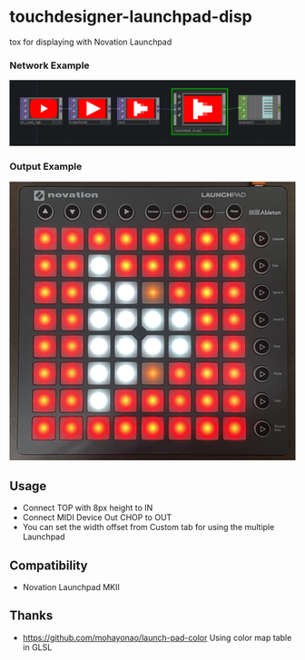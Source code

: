 # touchdesigner-launchpad-disp

tox for displaying with Novation Launchpad

### Network Example
![](sample.png)

### Output Example
![](sample_launchpad.jpg)

## Usage

- Connect TOP with 8px height to IN
- Connect MIDI Device Out CHOP to OUT
- You can set the width offset from Custom tab for using the multiple Launchpad

## Compatibility
- Novation Launchpad MKII

## Thanks
- https://github.com/mohayonao/launch-pad-color
  Using color map table in GLSL
